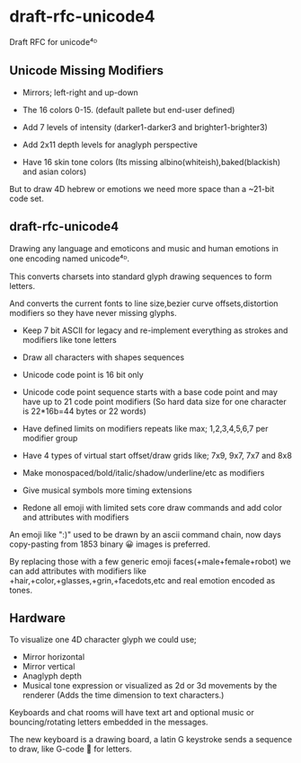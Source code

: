 # draft-rfc-unicode4
Draft RFC for unicode⁴ᴰ

## Unicode Missing Modifiers

* Mirrors; left-right and up-down
* The 16 colors 0-15. (default pallete but end-user defined)
* Add 7 levels of intensity
  (darker1-darker3 and brighter1-brighter3)
  
* Add 2x11 depth levels for anaglyph perspective
* Have 16 skin tone colors
  (Its missing albino(whiteish),baked(blackish) and asian colors) 

But to draw 4D hebrew or emotions we need more space than a ~21-bit code set.


## draft-rfc-unicode4

Drawing any language and emoticons and music and human emotions in one encoding named unicode⁴ᴰ.

This converts charsets into standard glyph drawing sequences to form letters.

And converts the current fonts to line size,bezier curve offsets,distortion modifiers so they have never missing glyphs.

* Keep 7 bit ASCII for legacy and re-implement everything as strokes and modifiers like tone letters
* Draw all characters with shapes sequences
* Unicode code point is 16 bit only
* Unicode code point sequence starts with a base code point and may have up to 21 code point modifiers
  (So hard data size for one character is 22*16b=44 bytes or 22 words)

* Have defined limits on modifiers repeats like max; 1,2,3,4,5,6,7 per modifier group
* Have 4 types of virtual start offset/draw grids like; 7x9, 9x7, 7x7 and 8x8
* Make monospaced/bold/italic/shadow/underline/etc as modifiers
* Give musical symbols more timing extensions
* Redone all emoji with limited sets core draw commands and add color and attributes with modifiers

An emoji like ":)" used to be drawn by an ascii command chain, now days copy-pasting from 1853 binary 😀 images is preferred.

By replacing those with a few generic emoji faces(+male+female+robot) we can add attributes with modifiers like +hair,+color,+glasses,+grin,+facedots,etc and real emotion encoded as tones.


## Hardware 

To visualize one 4D character glyph we could use;

* Mirror horizontal
* Mirror vertical
* Anaglyph depth
* Musical tone expression or visualized as 2d or 3d movements by the renderer
  (Adds the time dimension to text characters.)

Keyboards and chat rooms will have text art and optional music or bouncing/rotating letters embedded in the messages.

The new keyboard is a drawing board, a latin G keystroke sends a sequence to draw, like G-code 🤔 for letters.